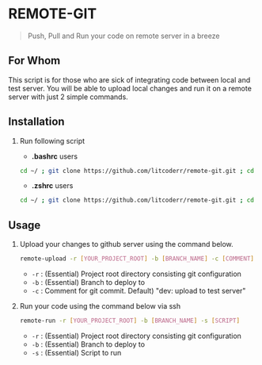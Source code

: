 # REMOTE-GIT
> Push, Pull and Run your code on remote server in a breeze

## For Whom
This script is for those who are sick of integrating code between local and test server. You will be able to upload local changes and run it on a remote server with just 2 simple commands.

## Installation

1. Run following script
	- **.bashrc** users

	```bash
	cd ~/ ; git clone https://github.com/litcoderr/remote-git.git ; cd remote-git ; echo -e 'export PATH=$PATH:'$PWD'\nalias remote-run="remote-run.bash"\nalias remote-upload="remote-upload.bash"' >> ~/.bashrc ; cd ~/ ; source ~/.bashrc
	```
	
	- **.zshrc** users

	```bash
	cd ~/ ; git clone https://github.com/litcoderr/remote-git.git ; cd remote-git ; echo 'export PATH=$PATH:'$PWD'\nalias remote-run="remote-run.bash"\nalias remote-upload="remote-upload.bash"' >> ~/.zshrc ; cd ~/ ; source ~/.zshrc
	```

## Usage

1. Upload your changes to github server using the command below.
	
	```bash
	remote-upload -r [YOUR_PROJECT_ROOT] -b [BRANCH_NAME] -c [COMMENT]
	```
	- ```-r``` : (Essential) Project root directory consisting git configuration
	- ```-b``` : (Essential) Branch to deploy to
	- ```-c``` : Comment for git commit. Default) "dev: upload to test server"

2. Run your code using the command below via ssh

	```bash
	remote-run -r [YOUR_PROJECT_ROOT] -b [BRANCH_NAME] -s [SCRIPT]
	```
	- ```-r``` : (Essential) Project root directory consisting git configuration
	- ```-b``` : (Essential) Branch to deploy to
	- ```-s``` : (Essential) Script to run

